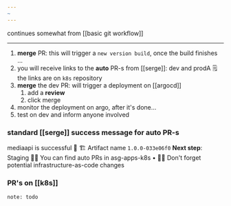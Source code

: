 ```yaml
---
~
---
```

continues somewhat from [[basic git workflow]]
___

1. **merge** PR: this will trigger a `new version build`, once the build finishes ...
2. you will receive links to the **auto** PR-s from [[serge]]: dev and prodA
		🗒the links are on `k8s` repository
3. **merge** the dev PR: will trigger a deployment on [[argocd]]
	1. add a **review**
	2. click merge
4. monitor the deployment on argo, after it's done...
5. test on dev and inform anyone involved

### standard [[serge]] success message for auto PR-s

mediaapi is successful 🎉
🏗 Artifact name
`1.0.0-033e06f0`
**Next step**: Staging :astronaut:
You can find auto PRs in asg-apps-k8s
• 👨‍💻 Don't forget potential infrastructure-as-code changes

### PR's on [[k8s]]
`note: todo`
